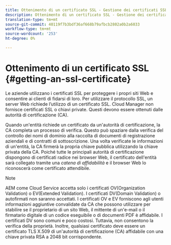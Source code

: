 ```yaml
---
title: Ottenimento di un certificato SSL - Gestione dei certificati SSL
description: Ottenimento di un certificato SSL - Gestione dei certificati SSL
translation-type: tm+mt
source-git-commit: 40119f7b3bdf36af668b79afbcb2802a0b2a6033
workflow-type: tm+mt
source-wordcount: '253'
ht-degree: 0%

---
```



# Ottenimento di un certificato SSL {#getting-an-ssl-certificate}

Le aziende utilizzano i certificati SSL per proteggere i propri siti Web e consentire ai clienti di fidarsi di loro. Per utilizzare il protocollo SSL, un server Web richiede l’utilizzo di un certificato SSL. Cloud Manager non fornisce certificati SSL o chiavi private. Questi devono essere ottenuti dalle autorità di certificazione (CA).

Quando un&#39;entità richiede un certificato da un&#39;autorità di certificazione, la CA completa un processo di verifica. Questo può spaziare dalla verifica del controllo dei nomi di dominio alla raccolta di documenti di registrazione aziendali e di contratti di sottoscrizione. Una volta verificate le informazioni di un&#39;entità, la CA firmerà la propria chiave pubblica utilizzando la chiave privata della CA. Poiché tutte le principali autorità di certificazione dispongono di certificati radice nei browser Web, il certificato dell&#39;entità sarà collegato tramite una *catena di affidabilità* e il browser Web lo riconoscerà come certificato attendibile.

>[!NOTE]
>AEM come Cloud Service accetta solo i certificati OV(Organization Validation) o EV(Extended Validation). I certificati DV(Domain Validation) o autofirmati non saranno accettati. I certificati OV e EV forniscono agli utenti informazioni aggiuntive convalidate da CA che possono utilizzare per stabilire se il proprietario di un sito Web, il mittente di un&#39;e-mail o il firmatario digitale di un codice eseguibile o di documenti PDF è affidabile. I certificati DV sono comuni e poco costosi. Tuttavia, non consentono la verifica della proprietà.
>Inoltre, qualsiasi certificato deve essere un certificato TLS X.509 di un&#39;autorità di certificazione (CA) affidabile con una chiave privata RSA a 2048 bit corrispondente.

